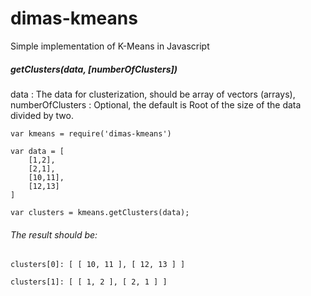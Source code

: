 # dimas-kmeans
Simple implementation of K-Means in Javascript

##### getClusters(data, [numberOfClusters])
data : The data for clusterization, should be array of vectors (arrays), 
numberOfClusters : Optional, the default is Root of the size of the data divided by two.


	var kmeans = require('dimas-kmeans')

	var data = [
		[1,2],
		[2,1],
		[10,11],
		[12,13]
	]

	var clusters = kmeans.getClusters(data);

###### The result should be:

```
clusters[0]: [ [ 10, 11 ], [ 12, 13 ] ]

clusters[1]: [ [ 1, 2 ], [ 2, 1 ] ]
```